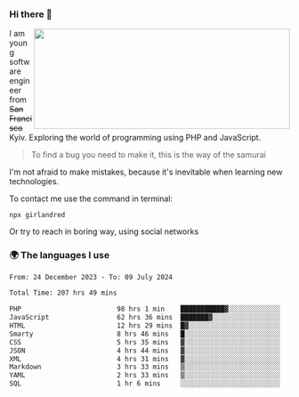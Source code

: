 ### Hi there 👋  

<img align='right' src="https://github-readme-stats.vercel.app/api?username=girlandred&count_private=true&show_icons=true&include_all_commits=true&hide_rank=true&hide_title=true&theme=buefy&card_width=300" width=460 height=180>


I am young software engineer from ~~San Francisco~~ Kyiv. Exploring the world of programming using PHP and JavaScript.


> To find a bug you need to make it, this is the way of the samurai



I'm not afraid to make mistakes, because it's inevitable when learning new technologies.

To contact me use the command in terminal:

```
npx girlandred
```

Or try to reach in boring way, using social networks


### 🌍 The languages I use

<!--START_SECTION:waka-->

```txt
From: 24 December 2023 - To: 09 July 2024

Total Time: 207 hrs 49 mins

PHP                        98 hrs 1 min    ███████████▓░░░░░░░░░░░░░   47.16 %
JavaScript                 62 hrs 36 mins  ███████▓░░░░░░░░░░░░░░░░░   30.12 %
HTML                       12 hrs 29 mins  █▓░░░░░░░░░░░░░░░░░░░░░░░   06.01 %
Smarty                     8 hrs 46 mins   █░░░░░░░░░░░░░░░░░░░░░░░░   04.22 %
CSS                        5 hrs 35 mins   ▓░░░░░░░░░░░░░░░░░░░░░░░░   02.69 %
JSON                       4 hrs 44 mins   ▓░░░░░░░░░░░░░░░░░░░░░░░░   02.28 %
XML                        4 hrs 31 mins   ▓░░░░░░░░░░░░░░░░░░░░░░░░   02.18 %
Markdown                   3 hrs 33 mins   ▒░░░░░░░░░░░░░░░░░░░░░░░░   01.71 %
YAML                       2 hrs 33 mins   ▒░░░░░░░░░░░░░░░░░░░░░░░░   01.23 %
SQL                        1 hr 6 mins     ░░░░░░░░░░░░░░░░░░░░░░░░░   00.54 %
```

<!--END_SECTION:waka-->
